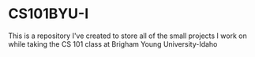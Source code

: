 # CS101BYU-I
This is a repository I've created to store all of the small projects I work on while taking the CS 101 class at Brigham Young University-Idaho 
